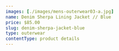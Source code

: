 ```yaml
---
images: [./images/mens-outerwear03-a.jpg]
name: Denim Sherpa Lining Jacket // Blue
price: $85.00
slug: denim-sherpa-jacket-blue
type: outerwear
contentType: product details
---
```


